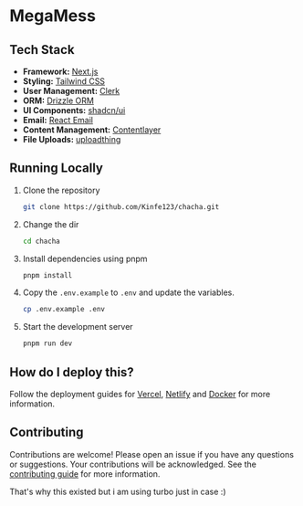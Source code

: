 # MegaMess

## Tech Stack

- **Framework:** [Next.js](https://nextjs.org)
- **Styling:** [Tailwind CSS](https://tailwindcss.com)
- **User Management:** [Clerk](https://clerk.com)
- **ORM:** [Drizzle ORM](https://orm.drizzle.team)
- **UI Components:** [shadcn/ui](https://ui.shadcn.com)
- **Email:** [React Email](https://react.email)
- **Content Management:** [Contentlayer](https://www.contentlayer.dev)
- **File Uploads:** [uploadthing](https://uploadthing.com)

## Running Locally

1. Clone the repository

   ```bash
   git clone https://github.com/Kinfe123/chacha.git
   ```

2. Change the dir

   ```bash
   cd chacha
   ```

3. Install dependencies using pnpm

   ```bash
   pnpm install
   ```

4. Copy the `.env.example` to `.env` and update the variables.

   ```bash
   cp .env.example .env
   ```

5. Start the development server

   ```bash
   pnpm run dev
   ```

## How do I deploy this?

Follow the deployment guides for [Vercel](https://create.t3.gg/en/deployment/vercel), [Netlify](https://create.t3.gg/en/deployment/netlify) and [Docker](https://create.t3.gg/en/deployment/docker) for more information.

## Contributing

Contributions are welcome! Please open an issue if you have any questions or suggestions. Your contributions will be acknowledged. See the [contributing guide](./CONTRIBUTING.md) for more information.

That's why this existed but i am using turbo just in case :)
